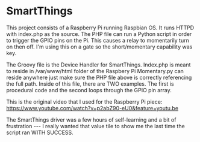 # SmartThings

This project consists of a Raspberry Pi running Raspbian OS. It runs HTTPD with index.php as the source. The PHP file can run a Python script in order to trigger the GPIO pins on the Pi. This causes a relay to momentarily turn on then off. I'm using this on a gate so the short/momentary capability was key.

The Groovy file is the Device Handler for SmartThings.
Index.php is meant to reside in /var/www/html folder of the Raspbery Pi
Momentary.py can reside anywhere just make sure the PHP file above is correctly referencing the full path. Inside of this file, there are TWO examples. The first is procedural code and the second loops through the GPIO pin array.

This is the original video that I used for the Raspberry Pi piece: https://www.youtube.com/watch?v=p2abZ90-eU0&feature=youtu.be

The SmartThings driver was a few hours of self-learning and a bit of frustration --- I really wanted that value tile to show me the last time the script ran WITH SUCCESS.